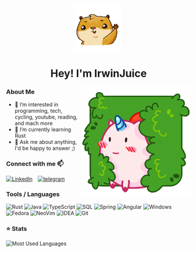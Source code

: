 <div align="center">
  <img src="https://raw.githubusercontent.com/IrwinJuice/IrwinJuice/main/assets/senya_anim-128px-12.gif" width="128px" height="128px">
  <h1>Hey! I'm IrwinJuice</h1>
</div>


<!--<p align="center">
  <img alig src="https://github-profile-trophy.vercel.app/?username=irwinjuice&theme=nord" alt="Trophies" />
</p> -->

<img align="right" height=300px width=300px alt="gif" src="https://raw.githubusercontent.com/IrwinJuice/IrwinJuice/main/assets/UniPink-512px-8.gif" />

### About Me
<!--
-   🔭 I’m currently working on a 
-->
- 👀 I’m interested in programming, tech, cycling, youtube, reading, and mach more
- 🌱 I’m currently learning Rust
-   💬 Ask me about anything, I'd be happy to answer ;)

### Connect with me 📫
[<img width="32px" alt="LinkedIn" style="margin-right: 10px;" src="https://cdn.icon-icons.com/icons2/1099/PNG/512/1485482199-linkedin_78667.png">](https://www.linkedin.com/in/maxim-sevriukov/)
[<img alt="telegram" width="32px" style="margin-right: 10px;" src="https://cdn.icon-icons.com/icons2/2108/PNG/512/telegram_icon_130816.png"/>](https://t.me/irwinjuice)

### Tools / Languages

![Rust](https://img.shields.io/badge/-Rust-05122A?style=for-the-badge&color=303446&logo=rust&logoColor=B1483F)
![Java](https://img.shields.io/badge/-Java-05122A?style=for-the-badge&color=303446&logo=openjdk&logoColor=E32235)
![TypeScript](https://img.shields.io/badge/-TypeScript-05122A?style=for-the-badge&color=303446&logo=typescript&logoColor=3178C6)
![SQL](https://img.shields.io/badge/-SQL-05122A?style=for-the-badge&color=303446&logo=PostgreSQL&logoColor=4479A1)
![Spring](https://img.shields.io/badge/-Spring-05122A?style=for-the-badge&color=303446&logo=spring&logoColor=6DB33F)
![Angular](https://img.shields.io/badge/-Angular-05122A?style=for-the-badge&color=303446&logo=angular&logoColor=DD0031)
![Windows](https://img.shields.io/badge/-Windows-05122A?style=for-the-badge&color=303446&logo=windows&logoColor=0078D6)
![Fedora](https://img.shields.io/badge/-Fedora-05122A?style=for-the-badge&color=303446&logo=fedora&logoColor=51A2DA)
![NeoVim](https://img.shields.io/badge/-NeoVim-05122A?style=for-the-badge&color=303446&logo=neovim&logoColor=4b9e4b)
![IDEA](https://img.shields.io/badge/-IDEA-05122A?style=for-the-badge&color=303446&logo=IntelliJIDEA&logoColor=FFFFFF)
![Git](https://img.shields.io/badge/-Git-05122A?style=for-the-badge&color=303446&logo=git)

### ⭐ Stats

<!--<img height="170" align="left" src="https://github-readme-stats.vercel.app/api?username=IrwinJuice&show_icons=true&bg_color=303446&border_color=21262d&title_color=f5e0dc&text_color=d9e0ee&icon_color=c9cbff" alt="Github Stats" />-->
<img src="https://github-readme-stats.vercel.app/api/top-langs/?username=IrwinJuice&layout=compact&show_icons=true&bg_color=303446&border_color=21262d&title_color=f5e0dc&text_color=ffffff&icon_color=c9cbff&langs_count=6" alt="Most Used Languages" />

